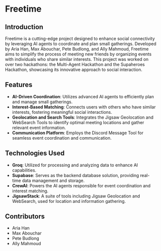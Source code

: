# Freetime

## Introduction
Freetime is a cutting-edge project designed to enhance social connectivity by leveraging AI agents to coordinate and plan small gatherings. Developed by Aria Han, Max Abouchar, Pete Budlong, and Ally Mahmoud, Freetime aims to simplify the process of meeting new friends by organizing events with individuals who share similar interests. This project was worked on over two hackathons: the Multi-Agent Hackathon and the Supaheroes Hackathon, showcasing its innovative approach to social interaction.

## Features
- **AI-Driven Coordination**: Utilizes advanced AI agents to efficiently plan and manage small gatherings.
- **Interest-Based Matching**: Connects users with others who have similar interests, fostering meaningful social interactions.
- **Geolocation and Search Tools**: Integrates the Jigsaw Geolocation and WebSearch Tools to identify optimal meeting locations and gather relevant event information.
- **Communication Platform**: Employs the Discord Message Tool for seamless event coordination and communication.

## Technologies Used
- **Groq**: Utilized for processing and analyzing data to enhance AI capabilities.
- **Supabase**: Serves as the backend database solution, providing real-time data management and storage.
- **CrewAI**: Powers the AI agents responsible for event coordination and interest matching.
- **JigsawStack**: A suite of tools including Jigsaw Geolocation and WebSearch, used for location and information gathering.

## Contributors
- Aria Han
- Max Abouchar
- Pete Budlong
- Ally Mahmoud
